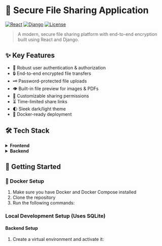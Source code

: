 # 🔐 Secure File Sharing Application

[![React](https://img.shields.io/badge/React-18-blue)](https://reactjs.org/)
[![Django](https://img.shields.io/badge/Django-5.0-green)](https://www.djangoproject.com/)
[![License](https://img.shields.io/badge/License-MIT-yellow)](LICENSE)

> A modern, secure file sharing platform with end-to-end encryption built using React and Django.

## ✨ Key Features

- 🔑 Robust user authentication & authorization
- 🔒 End-to-end encrypted file transfers
- 🗝️ Password-protected file uploads
- 👁️ Built-in file preview for images & PDFs
- 🔗 Customizable sharing permissions
- ⏳ Time-limited share links
- 🌓 Sleek dark/light theme
- 🐳 Docker-ready deployment

## 🛠️ Tech Stack

<details>
<summary><strong>Frontend</strong></summary>

- ⚛️ React 18
- 🎨 Material-UI
- 📦 Redux Toolkit
- 🛣️ React Router
- 🚀 Nginx (Production)
</details>

<details>
<summary><strong>Backend</strong></summary>

- 🐍 Django 5
- 🌐 Django REST Framework
- 🎫 JWT Authentication
- 💾 SQLite/PostgreSQL
- ⚡ Python 3.11
</details>

## 🚀 Getting Started

### 🐳 Docker Setup
1. Make sure you have Docker and Docker Compose installed
2. Clone the repository
3. Run the following commands:

### Local Development Setup (Uses SQLite)

#### Backend Setup
1. Create a virtual environment and activate it:
